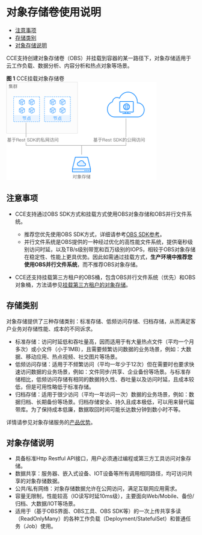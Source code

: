 # 对象存储卷使用说明<a name="cce_01_0264"></a>

-   [注意事项](#section79144061410)
-   [存储类别](#section1432613347151)
-   [对象存储说明](#section85026235402)

CCE支持创建对象存储卷（OBS）并挂载到容器的某一路径下，对象存储适用于云工作负载、数据分析、内容分析和热点对象等场景。

**图 1**  CCE挂载对象存储卷<a name="fig93521319153910"></a>  
![](figures/CCE挂载对象存储卷.png "CCE挂载对象存储卷")

## 注意事项<a name="section79144061410"></a>

-   CCE支持通过OBS SDK方式和挂载方式使用OBS对象存储和OBS并行文件系统。
    -   推荐您优先使用OBS SDK方式，详细请参考[OBS SDK参考](https://support.huaweicloud.com/sdkreference-obs/obs_02_0001.html)。
    -   并行文件系统是OBS提供的一种经过优化的高性能文件系统，提供毫秒级别访问时延，以及TB/s级别带宽和百万级别的IOPS，相较于OBS对象存储在稳定性、性能上更具优势。因此如需通过挂载方式，**生产环境中推荐您使用OBS并行文件系统**，而不推荐OBS对象存储。

-   CCE还支持挂载第三方租户的OBS桶，包含OBS并行文件系统（优先）和OBS对象桶，方法请参见[挂载第三方租户的对象存储](https://support.huaweicloud.com/bestpractice-cce/cce_bestpractice_00199.html)。

## 存储类别<a name="section1432613347151"></a>

对象存储提供了三种存储类别：标准存储、低频访问存储、归档存储，从而满足客户业务对存储性能、成本的不同诉求。

-   标准存储：访问时延低和吞吐量高，因而适用于有大量热点文件（平均一个月多次）或小文件（小于1MB），且需要频繁访问数据的业务场景，例如：大数据、移动应用、热点视频、社交图片等场景。
-   低频访问存储：适用于不频繁访问（平均一年少于12次）但在需要时也要求快速访问数据的业务场景，例如：文件同步/共享、企业备份等场景。与标准存储相比，低频访问存储有相同的数据持久性、吞吐量以及访问时延，且成本较低，但是可用性略低于标准存储。
-   归档存储：适用于很少访问（平均一年访问一次）数据的业务场景，例如：数据归档、长期备份等场景。归档存储安全、持久且成本极低，可以用来替代磁带库。为了保持成本低廉，数据取回时间可能长达数分钟到数小时不等。

详情请参见对象存储服务的[产品优势](https://support.huaweicloud.com/productdesc-obs/obs_03_0201.html)。

## 对象存储说明<a name="section85026235402"></a>

-   具备标准Http Restful API接口，用户必须通过编程或第三方工具访问对象存储。
-   数据共享：服务器、嵌入式设备、IOT设备等所有调用相同路径，均可访问共享的对象存储数据。
-   公共/私有网络：对象存储数据允许在公网访问，满足互联网应用需求。
-   容量无限制，性能较高（IO读写时延10ms级），主要面向Web/Mobile、备份/归档、大数据/IOT等场景。
-   适用于（基于OBS界面、OBS工具、OBS SDK等）的一次上传共享多读（ReadOnlyMany）的各种工作负载（Deployment/StatefulSet）和普通任务（Job）使用。

